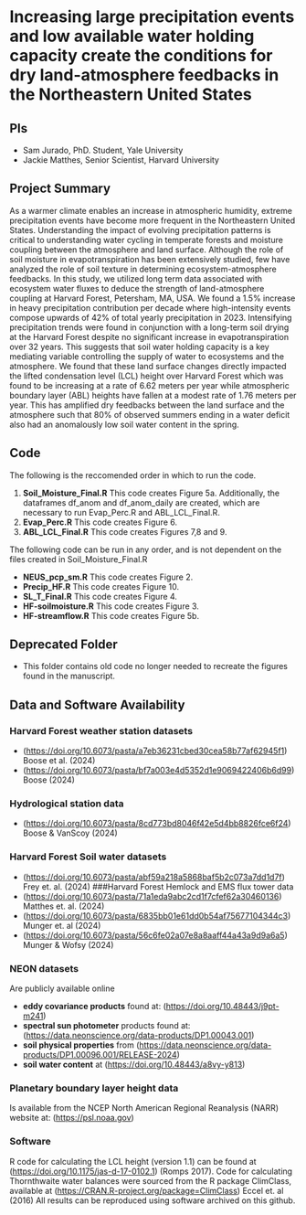 # Increasing large precipitation events and low available water holding capacity create the conditions for dry land-atmosphere feedbacks in the Northeastern United States

## PIs
- Sam Jurado, PhD. Student, Yale University
- Jackie Matthes, Senior Scientist, Harvard University

## Project Summary
As a warmer climate enables an increase in atmospheric humidity, extreme precipitation events have become more frequent in the Northeastern United States. Understanding the impact of evolving precipitation patterns is critical to understanding water cycling in temperate forests and moisture coupling between the atmosphere and land surface. Although the role of soil moisture in evapotranspiration has been extensively studied, few have analyzed the role of soil texture in determining ecosystem-atmosphere feedbacks. In this study, we utilized long term data associated with ecosystem water fluxes to deduce the strength of land-atmosphere coupling at Harvard Forest, Petersham, MA, USA. We found a 1.5% increase in heavy precipitation contribution per decade where high-intensity events compose upwards of 42% of total yearly precipitation in 2023. Intensifying precipitation trends were found in conjunction with a long-term soil drying at the Harvard Forest despite no significant increase in evapotranspiration over 32 years. This suggests that soil water holding capacity is a key mediating variable controlling the supply of water to ecosystems and the atmosphere. We found that these land surface changes directly impacted the lifted condensation level (LCL) height over Harvard Forest which was found to be increasing at a rate of 6.62 meters per year while atmospheric boundary layer (ABL) heights have fallen at a modest rate of 1.76 meters per year. This has amplified dry feedbacks between the land surface and the atmosphere such that 80% of observed summers ending in a water deficit also had an anomalously low soil water content in the spring.


## Code
The following is the reccomended order in which to run the code.
1. **Soil_Moisture_Final.R** This code creates Figure 5a. Additionally, the dataframes df_anom and df_anom_daily are created, which are necessary to run Evap_Perc.R and ABL_LCL_Final.R.
2. **Evap_Perc.R** This code creates Figure 6.
3. **ABL_LCL_Final.R** This code creates Figures 7,8 and 9.

The following code can be run in any order, and is not dependent on the files created in Soil_Moisture_Final.R
- **NEUS_pcp_sm.R** This code creates Figure 2.
- **Precip_HF.R** This code creates Figure 10.
- **SL_T_Final.R** This code creates Figure 4.
- **HF-soilmoisture.R** This code creates Figure 3.
- **HF-streamflow.R** This code creates Figure 5b.


## Deprecated Folder
- This folder contains old code no longer needed to recreate the figures found in the manuscript.

## Data and Software Availability

### Harvard Forest weather station datasets
- (https://doi.org/10.6073/pasta/a7eb36231cbed30cea58b77af62945f1) Boose et al. (2024)
- (https://doi.org/10.6073/pasta/bf7a003e4d5352d1e9069422406b6d99) Boose (2024)
### Hydrological station data 
- (https://doi.org/10.6073/pasta/8cd773bd8046f42e5d4bb8826fce6f24) Boose & VanScoy (2024)
### Harvard Forest Soil water datasets
- (https://doi.org/10.6073/pasta/abf59a218a5868baf5b2c073a7dd1d7f) Frey et. al. (2024)
###Harvard Forest Hemlock and EMS flux tower data
- (https://doi.org/10.6073/pasta/71a1eda9abc2cd1f7cfef62a30460136) Matthes et. al. (2024)
- (https://doi.org/10.6073/pasta/6835bb01e61dd0b54af75677104344c3) Munger et. al (2024)
- (https://doi.org/10.6073/pasta/56c6fe02a07e8a8aaff44a43a9d9a6a5) Munger & Wofsy (2024)
### NEON datasets 
Are publicly available online
- **eddy covariance products** found at: (https://doi.org/10.48443/j9pt-m241)
- **spectral sun photometer** products found at: (https://data.neonscience.org/data-products/DP1.00043.001)
- **soil physical properties** from (https://data.neonscience.org/data-products/DP1.00096.001/RELEASE-2024)
- **soil water content** at (https://doi.org/10.48443/a8vy-y813)
### Planetary boundary layer height data
Is available from the NCEP North American Regional Reanalysis (NARR) website at: (https://psl.noaa.gov)
### Software
R code for calculating the LCL height (version 1.1) can be found at (https://doi.org/10.1175/jas-d-17-0102.1) (Romps 2017). 
Code for calculating Thornthwaite water balances were sourced from the R package ClimClass, available at (https://CRAN.R-project.org/package=ClimClass) Eccel et. al (2016)
All results can be reproduced using software archived on this github.
